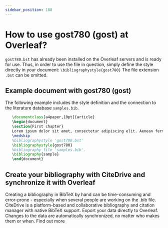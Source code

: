 ```yaml
---
sidebar_position: 188
---
```


# How to use gost780 (gost) at Overleaf?
`gost780.bst` has already been installed on the Overleaf servers and is ready for use. Thus, in order to use the file in question, simply define the style directly in your document: `\bibliographystyle{gost780}` The file extension `.bst` can be omitted.

## Example document with gost780 (gost)
The following example includes the style definition and the connection to the literature database `samples.bib`.
```tex
   \documentclass[a4paper,10pt]{article}
   \begin{document}
   \section{First chapter}
   Lorem ipsum dolor sit amet, consectetur adipiscing elit. Aenean fermentum justo massa, ut maximus mauris sodales et. Aenean vel elit a erat rhoncus pharetra.
   \medskip
   %bibliographystyle 'gost780.bst'
   \bibliographystyle{gost780}
   %bibliography file 'samples.bib'.
   \bibliography{sample}
   \end{document}
```

## Create your bibliography with CiteDrive and synchronize it with Overleaf
Creating a bibliography in BibTeX by hand can be time-consuming and error-prone - especially when several people are working on the .bib file. CiteDrive is a platform-based and collaborative bibliography and citation manager with native BibTeX support. Export your data directly to Overleaf. Changes to the data are automatically synchronized, no matter who makes them or when. Find out more